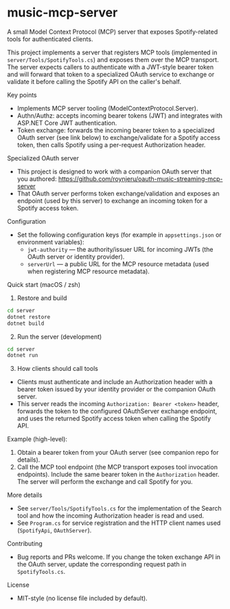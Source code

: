 # music-mcp-server

A small Model Context Protocol (MCP) server that exposes Spotify-related tools for authenticated clients.

This project implements a server that registers MCP tools (implemented in `server/Tools/SpotifyTools.cs`) and exposes them over the MCP transport. The server expects callers to authenticate with a JWT-style bearer token and will forward that token to a specialized OAuth service to exchange or validate it before calling the Spotify API on the caller's behalf.

Key points
- Implements MCP server tooling (ModelContextProtocol.Server).
- Authn/Authz: accepts incoming bearer tokens (JWT) and integrates with ASP.NET Core JWT authentication.
- Token exchange: forwards the incoming bearer token to a specialized OAuth server (see link below) to exchange/validate for a Spotify access token, then calls Spotify using a per-request Authorization header.

Specialized OAuth server
- This project is designed to work with a companion OAuth server that you authored: https://github.com/roynjeru/oauth-music-streaming-mcp-server
- That OAuth server performs token exchange/validation and exposes an endpoint (used by this server) to exchange an incoming token for a Spotify access token.

Configuration
- Set the following configuration keys (for example in `appsettings.json` or environment variables):
	- `jwt-authority` — the authority/issuer URL for incoming JWTs (the OAuth server or identity provider).
	- `serverUrl` — a public URL for the MCP resource metadata (used when registering MCP resource metadata).

Quick start (macOS / zsh)

1. Restore and build

```bash
cd server
dotnet restore
dotnet build
```

2. Run the server (development)

```bash
cd server
dotnet run
```

3. How clients should call tools

- Clients must authenticate and include an Authorization header with a bearer token issued by your identity provider or the companion OAuth server.
- This server reads the incoming `Authorization: Bearer <token>` header, forwards the token to the configured OAuthServer exchange endpoint, and uses the returned Spotify access token when calling the Spotify API.

Example (high-level):

1) Obtain a bearer token from your OAuth server (see companion repo for details).
2) Call the MCP tool endpoint (the MCP transport exposes tool invocation endpoints). Include the same bearer token in the `Authorization` header. The server will perform the exchange and call Spotify for you.

More details
- See `server/Tools/SpotifyTools.cs` for the implementation of the Search tool and how the incoming Authorization header is read and used.
- See `Program.cs` for service registration and the HTTP client names used (`SpotifyApi`, `OAuthServer`).

Contributing
- Bug reports and PRs welcome. If you change the token exchange API in the OAuth server, update the corresponding request path in `SpotifyTools.cs`.

License
- MIT-style (no license file included by default).